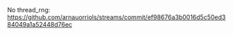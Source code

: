 No thread_rng:
https://github.com/arnauorriols/streams/commit/ef98676a3b0016d5c50ed384049a1a52448d76ec


